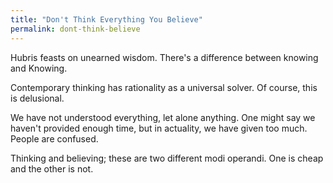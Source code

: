 ```yaml
---
title: "Don't Think Everything You Believe"
permalink: dont-think-believe
---
```


Hubris feasts on unearned wisdom. There's a difference between knowing and Knowing.

Contemporary thinking has rationality as a universal solver. Of course, this is delusional.

We have not understood everything, let alone anything. One might say we haven't provided enough time, but in actuality, we have given too much. People are confused.

Thinking and believing; these are two different modi operandi. One is cheap and the other is not.
